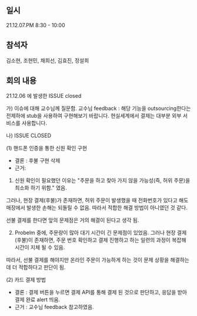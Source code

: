 ## 일시
21.12.07.PM 8:30 - 10:00
## 참석자
김소현, 조현민, 채희선, 김효진, 정설희
## 회의 내용
21.12.06 에 발생한 ISSUE closed

가) 이슈에 대해 교수님께 질문함.
교수님 feedback : 해당 기능을 outsourcing한다는 전제하에 stub을 사용하여 구현해보기 바랍니다. 현실세계에서 결제는 대부분 외부 서비스를 사용합니다.

나) ISSUE CLOSED

(1) 핸드폰 인증을 통한 신원 확인 구현
- 결론 : 후불 구현 삭제
- 근거:
1. 신원 확인이 필요했던 이유는 "주문을 하고 찾아 가지 않을 가능성(즉, 허위 주문)을 최소화 하기 위함." 였음.

그러나, 현장 결제(후불)가 존재하면, 허위 주문이 발생했을 때 전화번호가 있다고 해도 매장에서 발생한 손해는 되돌릴 수 없음. 따라서 적합한 해결 방법이 아니였던 것 같다.

선불 결제를 한다면 앞의 문제점은 거의 해결이 된다고 생각 됨.

2. Probelm 중에, 주문량이 많아 대기 시간이 긴 문제점이 있었음. 그러나 현장 결제(후불)이 존재하면, 주문 번호 확인하고 결제 진행하고 하는 일련의 과정이 복잡해 시간이 지체 될 수 있음.

따라서, 선불 결제를 해야지만 온라인 주문이 가능하게 하는 것이 문제 상황을 해결하는데 더 적합하다고 판단이 됨.

(2) 카드 결제 방법
- 결론 : 결제 버튼을 누르면 결제 API를 통해 결제 된 것으로 판단하고, 응답을 받아 결제 완료 alert 띄움.
- 근거 : 교수님 feedback 참고하였음.
